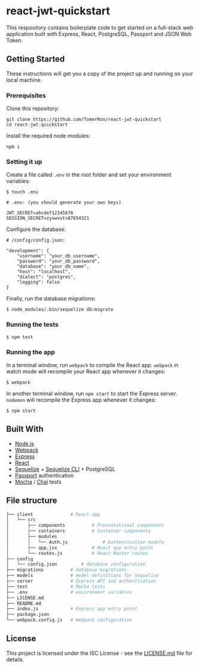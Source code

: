 # react-jwt-quickstart

This respository contains boilerplate code to get started on a full-stack web application built with Express, React, PostgreSQL, Passport and JSON Web Token.

## Getting Started

These instructions will get you a copy of the project up and running on your local machine.

### Prerequisites

Clone this repository:

```
git clone https://github.com/TomerRon/react-jwt-quickstart
cd react-jwt-quickstart
```

Install the required node modules:

```
npm i
```

### Setting it up

Create a file called `.env` in the root folder and set your environment variables:

```
$ touch .env
```

```
# .env: (you should generate your own keys)

JWT_SECRET=abcdef12345678
SESSION_SECRET=zyxwvuts87654321
```

Configure the database:

```
# /config/config.json:

"development": {
    "username": "your_db_username",
    "password": "your_db_password",
    "database": "your_db_name",
    "host": "localhost",
    "dialect": "postgres",
    "logging": false
}
```

Finally, run the database migrations:

```
$ node_modules/.bin/sequelize db:migrate
```

### Running the tests

```
$ npm test
```

### Running the app

In a terminal window, run `webpack` to compile the React app. `webpack` in watch mode will recompile your React app whenever it changes:

```
$ webpack
```

In another terminal window, run `npm start` to start the Express server. `nodemon` will recompile the Express app whenever it changes:

```
$ npm start
```

## Built With

* [Node.js](https://nodejs.org)
* [Webpack](https://webpack.js.org/)
* [Express](https://expressjs.com/)
* [React](https://reactjs.org//)
* [Sequelize](https://github.com/sequelize/sequelize) + [Sequelize CLI](https://github.com/sequelize/cli) + PostgreSQL
* [Passport](http://www.passportjs.org/) authentication
* [Mocha](https://mochajs.org/) / [Chai](http://www.chaijs.com/) tests

## File structure

```bash
├── client              # React app
│   └── src
│       ├── components          # Presentational components
│       ├── containers          # Container components
│       ├── modules
│       │   └── Auth.js             # Authentication module
│       ├── app.jsx             # React app entry point
│       └── routes.js           # React Router routes
├── config
│   └── config.json         # database configuration
├── migrations          # database migrations
├── models              # model definitions for Sequelize
├── server              # Express API and authentication
├── test                # Mocha tests
├── .env                # environment variables
├── LICENSE.md
├── README.md
├── index.js            # Express app entry point
├── package.json
└── webpack.config.js   # Webpack configuration
```

## License

This project is licensed under the ISC License - see the [LICENSE.md](LICENSE.md) file for details.
